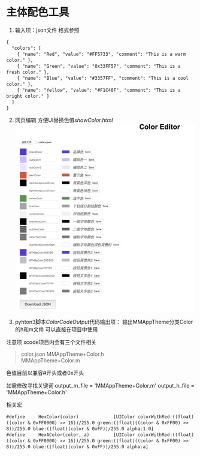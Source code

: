 # 主体配色工具
1. 输入项：json文件 格式参照
```
{
  "colors": [
    { "name": "Red", "value": "#FF5733", "comment": "This is a warm color." },
    { "name": "Green", "value": "0x33FF57", "comment": "This is a fresh color." },
    { "name": "Blue", "value": "#3357FF", "comment": "This is a cool color." },
    { "name": "Yellow", "value": "#F1C40F", "comment": "This is a bright color." }
  ]
}
```
2. 网页编辑 方便UI替换色值*showColor.html*
![索引](色值处理示意图.png)

3. pyhton3脚本*ColorCodeOutput*代码输出项：
输出MMAppTheme分类Color的h和m文件 可以直接在项目中使用

注意项
xcode项目内会有三个文件相关 
> color.json
> MMAppTheme+Color.h  
> MMAppTheme+Color.m

色值目前以兼容#开头或者0x开头

如需修改寻找关键词
output_m_file = 'MMAppTheme+Color.m'
output_h_file = 'MMAppTheme+Color.h'

相关宏
```
#define     HexColor(color)             [UIColor colorWithRed:((float)((color & 0xFF0000) >> 16))/255.0 green:((float)((color & 0xFF00) >> 8))/255.0 blue:((float)(color & 0xFF))/255.0 alpha:1.0]
#define     HexAColor(color, a)         [UIColor colorWithRed:((float)((color & 0xFF0000) >> 16))/255.0 green:((float)((color & 0xFF00) >> 8))/255.0 blue:((float)(color & 0xFF))/255.0 alpha:a]
```
